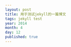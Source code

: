 ```yaml
---
layout: post
title: 用于测试jekyll的一篇博文
tags: jekyll test
year: 2014
month: 4
day: 12
published: true
---
```

